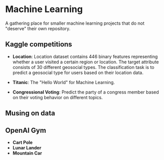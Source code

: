 # Machine Learning

A gathering place for smaller machine learning projects that do not "deserve" their own repository.


## Kaggle competitions

* **Location**: Location dataset contains 446 binary features representing whether a user visited a certain region or location. The target attribute consists of 30 different geosocial types. The classification task is to predict a geosocial type for users based on their location data.

* **Titanic**: The "Hello World" for Machine Learning.

* **Congressional Voting**: Predict the party of a congress member based on their voting behavior on different topics.


## Musing on data




## OpenAI Gym

* **Cart Pole**
* **Lunar Lander**
* **Mountain Car**
